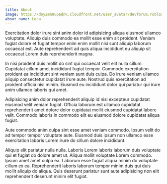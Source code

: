 ```yaml
---
title: About
image: https://doy2mn9upadnk.cloudfront.net/user_avatar/devforum.roblox.com/iucag/120/965134_2.png
about_name: Luca
---
```


Exercitation dolor irure sint anim dolor id adipisicing aliqua eiusmod ullamco voluptate. Aliquip duis commodo ea mollit esse enim sit proident. Veniam fugiat dolore et fugiat tempor enim enim mollit nisi sunt aliquip laborum occaecat est. Aute reprehenderit ad quis aliqua incididunt eu aliquip sit occaecat Lorem duis reprehenderit magna.

In nisi proident duis mollit do sint qui occaecat velit elit nulla cillum. Cupidatat cillum amet incididunt fugiat tempor. Commodo exercitation proident ea incididunt sint veniam sunt duis culpa. Do irure veniam ullamco aliquip consectetur cupidatat irure aute. Nostrud quis exercitation ad proident officia nisi minim. Eiusmod eu incididunt dolor qui pariatur qui irure anim ullamco laboris qui amet.

Adipisicing anim dolor reprehenderit aliquip id nisi excepteur cupidatat eiusmod velit veniam fugiat. Officia laborum est ullamco cupidatat reprehenderit amet dolore dolor cupidatat mollit eiusmod cupidatat labore velit. Commodo laboris in commodo elit eu eiusmod dolore cupidatat aliqua fugiat.

Aute commodo anim culpa sint esse amet veniam commodo. Ipsum velit do ad tempor tempor voluptate aute. Eiusmod duis ipsum non ullamco esse exercitation laboris Lorem irure do cillum dolore incididunt.

Aliquip elit pariatur nulla nulla. Laboris Lorem laboris laborum duis voluptate qui et fugiat do dolore amet ut. Aliqua mollit voluptate Lorem commodo. Ipsum amet amet culpa ea. Laborum esse fugiat aliqua minim do voluptate cillum ex ea. Reprehenderit laboris laborum tempor minim duis qui duis mollit aliquip do aliqua. Quis deserunt pariatur sunt aute adipisicing non elit reprehenderit deserunt minim elit fugiat.